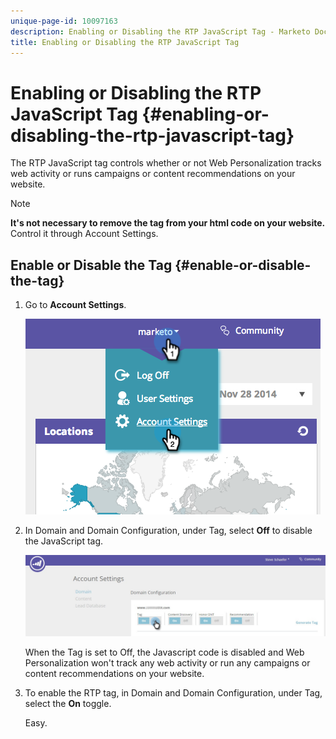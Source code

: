 ```yaml
---
unique-page-id: 10097163
description: Enabling or Disabling the RTP JavaScript Tag - Marketo Docs - Product Documentation
title: Enabling or Disabling the RTP JavaScript Tag
---
```


# Enabling or Disabling the RTP JavaScript Tag {#enabling-or-disabling-the-rtp-javascript-tag}

The RTP JavaScript tag controls whether or not Web Personalization tracks web activity or runs campaigns or content recommendations on your website.

>[!NOTE]
>
>**It's not necessary to remove the tag from your html code on your website.** Control it through Account Settings.

## Enable or Disable the Tag {#enable-or-disable-the-tag}

1. Go to **Account Settings**.

   ![](assets/image2014-12-1-23-3a3-3a12.png)

1. In Domain and Domain Configuration, under Tag, select **Off** to disable the JavaScript tag.

   ![](assets/account-settings-domain-tag.jpg)

   When the Tag is set to Off, the Javascript code is disabled and Web Personalization won't track any web activity or run any campaigns or content recommendations on your website.

1. To enable the RTP tag, in Domain and Domain Configuration, under Tag, select the **On** toggle.

   Easy.
